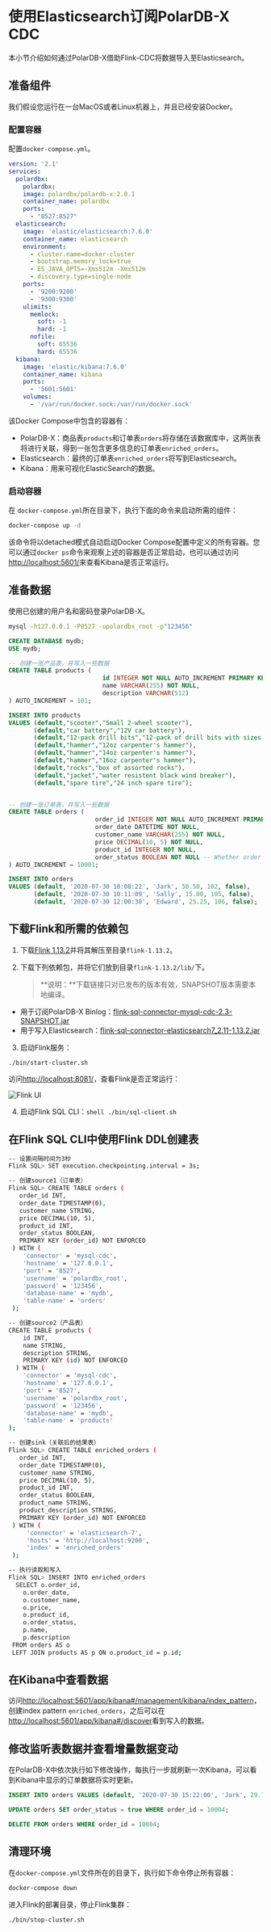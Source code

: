 # 使用Elasticsearch订阅PolarDB-X CDC

本小节介绍如何通过PolarDB-X借助Flink-CDC将数据导入至Elasticsearch。

## 准备组件

我们假设您运行在一台MacOS或者Linux机器上，并且已经安装Docker。

### 配置容器

配置`docker-compose.yml`。

```yaml
version: '2.1'
services:
  polardbx:
    polardbx:
    image: polardbx/polardb-x:2.0.1
    container_name: polardbx
    ports:
      - "8527:8527"
  elasticsearch:
    image: 'elastic/elasticsearch:7.6.0'
    container_name: elasticsearch
    environment:
      - cluster.name=docker-cluster
      - bootstrap.memory_lock=true
      - ES_JAVA_OPTS=-Xms512m -Xmx512m
      - discovery.type=single-node
    ports:
      - '9200:9200'
      - '9300:9300'
    ulimits:
      memlock:
        soft: -1
        hard: -1
      nofile:
        soft: 65536
        hard: 65536
  kibana:
    image: 'elastic/kibana:7.6.0'
    container_name: kibana
    ports:
      - '5601:5601'
    volumes:
      - '/var/run/docker.sock:/var/run/docker.sock'
```

该Docker Compose中包含的容器有：

- PolarDB-X：商品表`products`和订单表`orders`将存储在该数据库中，这两张表将进行关联，得到一张包含更多信息的订单表`enriched_orders`。
- Elasticsearch：最终的订单表`enriched_orders`将写到Elasticsearch。
- Kibana：用来可视化ElasticSearch的数据。

### 启动容器

在 `docker-compose.yml`所在目录下，执行下面的命令来启动所需的组件：

```bash
docker-compose up -d
```

该命令将以detached模式自动启动Docker Compose配置中定义的所有容器。您可以通过`docker ps`命令来观察上述的容器是否正常启动，也可以通过访问<http://localhost:5601/>来查看Kibana是否正常运行。

## 准备数据

使用已创建的用户名和密码登录PolarDB-X。

```bash
mysql -h127.0.0.1 -P8527 -upolardbx_root -p"123456"
```
```sql
CREATE DATABASE mydb;
USE mydb;

-- 创建一张产品表，并写入一些数据
CREATE TABLE products (
                          id INTEGER NOT NULL AUTO_INCREMENT PRIMARY KEY,
                          name VARCHAR(255) NOT NULL,
                          description VARCHAR(512)
) AUTO_INCREMENT = 101;

INSERT INTO products
VALUES (default,"scooter","Small 2-wheel scooter"),
       (default,"car battery","12V car battery"),
       (default,"12-pack drill bits","12-pack of drill bits with sizes ranging from #40 to #3"),
       (default,"hammer","12oz carpenter's hammer"),
       (default,"hammer","14oz carpenter's hammer"),
       (default,"hammer","16oz carpenter's hammer"),
       (default,"rocks","box of assorted rocks"),
       (default,"jacket","water resistent black wind breaker"),
       (default,"spare tire","24 inch spare tire");


-- 创建一张订单表，并写入一些数据
CREATE TABLE orders (
                        order_id INTEGER NOT NULL AUTO_INCREMENT PRIMARY KEY,
                        order_date DATETIME NOT NULL,
                        customer_name VARCHAR(255) NOT NULL,
                        price DECIMAL(10, 5) NOT NULL,
                        product_id INTEGER NOT NULL,
                        order_status BOOLEAN NOT NULL -- Whether order has been placed
) AUTO_INCREMENT = 10001;

INSERT INTO orders
VALUES (default, '2020-07-30 10:08:22', 'Jark', 50.50, 102, false),
       (default, '2020-07-30 10:11:09', 'Sally', 15.00, 105, false),
       (default, '2020-07-30 12:00:30', 'Edward', 25.25, 106, false);
```

## 下载Flink和所需的依赖包

1. 下载[Flink 1.13.2](https://archive.apache.org/dist/flink/flink-1.13.2/flink-1.13.2-bin-scala_2.11.tgz)并将其解压至目录`flink-1.13.2`。

2. 下载下列依赖包，并将它们放到目录`flink-1.13.2/lib/`下。

   > **说明：**下载链接只对已发布的版本有效，SNAPSHOT版本需要本地编译。


- 用于订阅PolarDB-X Binlog：[flink-sql-connector-mysql-cdc-2.3-SNAPSHOT.jar](https://repo1.maven.org/maven2/com/ververica/flink-sql-connector-mysql-cdc/2.3-SNAPSHOT/flink-sql-connector-mysql-cdc-2.3-SNAPSHOT.jar)
- 用于写入Elasticsearch：[flink-sql-connector-elasticsearch7_2.11-1.13.2.jar](https://repo.maven.apache.org/maven2/org/apache/flink/flink-sql-connector-elasticsearch7_2.11/1.13.2/flink-sql-connector-elasticsearch7_2.11-1.13.2.jar)

3. 启动Flink服务：
```shell
./bin/start-cluster.sh
```

访问<http://localhost:8081/>，查看Flink是否正常运行：

![Flink UI](../images/flink_server_console.png)

4. 启动Flink SQL CLI：`shell ./bin/sql-client.sh `

## 在Flink SQL CLI中使用Flink DDL创建表

```bash
-- 设置间隔时间为3秒                       
Flink SQL> SET execution.checkpointing.interval = 3s;

-- 创建source1（订单表）
Flink SQL> CREATE TABLE orders (
   order_id INT,
   order_date TIMESTAMP(0),
   customer_name STRING,
   price DECIMAL(10, 5),
   product_id INT,
   order_status BOOLEAN,
   PRIMARY KEY (order_id) NOT ENFORCED
 ) WITH (
    'connector' = 'mysql-cdc',
    'hostname' = '127.0.0.1',
    'port' = '8527',
    'username' = 'polardbx_root',
    'password' = '123456',
    'database-name' = 'mydb',
    'table-name' = 'orders'
 );

-- 创建source2（产品表）
CREATE TABLE products (
    id INT,
    name STRING,
    description STRING,
    PRIMARY KEY (id) NOT ENFORCED
  ) WITH (
    'connector' = 'mysql-cdc',
    'hostname' = '127.0.0.1',
    'port' = '8527',
    'username' = 'polardbx_root',
    'password' = '123456',
    'database-name' = 'mydb',
    'table-name' = 'products'
);

-- 创建sink（关联后的结果表）
Flink SQL> CREATE TABLE enriched_orders (
   order_id INT,
   order_date TIMESTAMP(0),
   customer_name STRING,
   price DECIMAL(10, 5),
   product_id INT,
   order_status BOOLEAN,
   product_name STRING,
   product_description STRING,
   PRIMARY KEY (order_id) NOT ENFORCED
 ) WITH (
     'connector' = 'elasticsearch-7',
     'hosts' = 'http://localhost:9200',
     'index' = 'enriched_orders'
 );

-- 执行读取和写入   
Flink SQL> INSERT INTO enriched_orders
  SELECT o.order_id,
    o.order_date,
    o.customer_name,
    o.price,
    o.product_id,
    o.order_status,
    p.name,
    p.description
 FROM orders AS o
 LEFT JOIN products AS p ON o.product_id = p.id;
```

## 在Kibana中查看数据

访问<http://localhost:5601/app/kibana#/management/kibana/index_pattern>，创建index pattern `enriched_orders`，之后可以在<http://localhost:5601/app/kibana#/discover>看到写入的数据。

## 修改监听表数据并查看增量数据变动

在PolarDB-X中依次执行如下修改操作，每执行一步就刷新一次Kibana，可以看到Kibana中显示的订单数据将实时更新。

```sql
INSERT INTO orders VALUES (default, '2020-07-30 15:22:00', 'Jark', 29.71, 104, false);

UPDATE orders SET order_status = true WHERE order_id = 10004;

DELETE FROM orders WHERE order_id = 10004;
```

## 清理环境

在`docker-compose.yml`文件所在的目录下，执行如下命令停止所有容器：

```bash
docker-compose down
```

进入Flink的部署目录，停止Flink集群：

```bash
./bin/stop-cluster.sh
```